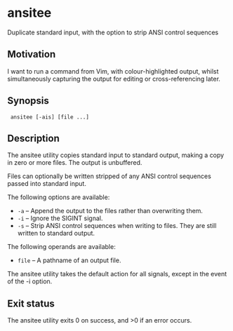 ansitee
=======

Duplicate standard input, with the option to strip ANSI control sequences

Motivation
----------

I want to run a command from Vim, with colour-highlighted output, whilst
simultaneously capturing the output for editing or cross-referencing later.

Synopsis
--------

     ansitee [-ais] [file ...]

Description
-----------

The ansitee utility copies standard input to standard output, making a copy in
zero or more files.
The output is unbuffered.

Files can optionally be written stripped of any ANSI control sequences passed
into standard input.

The following options are available:

* `-a` – Append the output to the files rather than overwriting them.
* `-i` – Ignore the SIGINT signal.
* `-s` – Strip ANSI control sequences when writing to files.
  They are still written to standard output.

The following operands are available:

* `file` – A pathname of an output file.

The ansitee utility takes the default action for all signals, except in the
event of the -i option.

Exit status
-----------

The ansitee utility exits 0 on success, and >0 if an error occurs.
